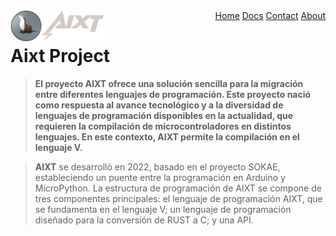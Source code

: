 <div align="center">
  <img align="left" width="50" height="50" src="/img/logo_final_circle.png">
  <img align="left" width="100" height="50" src="/img/name_Project_final.png">
  <div align="right">
    <a href="#home">Home</a>
    <a href="#Docs">Docs</a>
    <a href="#contact">Contact</a>
    <a href="#about">About</a>
  </div>
</div>

# Aixt Project

> **El proyecto AIXT ofrece una solución sencilla para la migración entre diferentes lenguajes de programación. Este proyecto nació como respuesta al avance tecnológico y a la diversidad de lenguajes de programación disponibles en la actualidad, que requieren la compilación de microcontroladores en distintos lenguajes. En este contexto, AIXT permite la compilación en el lenguaje V.**

> **AIXT** se desarrolló en 2022, basado en el proyecto SOKAE, estableciendo un puente entre la programación en Arduino y MicroPython. La estructura de programación de AIXT se compone de tres componentes principales: el lenguaje de programación AIXT, que se fundamenta en el lenguaje V; un lenguaje de programación diseñado para la conversión de RUST a C; y una API.
